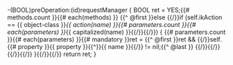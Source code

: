 -(BOOL)preOperation:(id<BackEndProviderProtocol>)requestManager
{
   BOOL ret = YES;{{# methods.count }}{{# each(methods) }}
   {{^ @first }}else {{/}}if (self.ikAction == {{ object-class }}_{{ action(name) }}{{# parameters.count }}{{# each(parameters) }}_{{ capitalized(name) }}{{/}}{{/}})
   {
      {{# parameters.count }}{{# each(parameters) }}{{# mandatory }}ret = {{^ @first }}ret && {{/}}self.{{# property }}{{ property }}{{^}}{{ name }}{{/}} != nil;{{^ @last }}
      {{/}}{{/}}{{/}}{{/}}
   }{{/}}{{/}}
   return ret;
}
